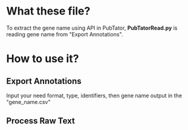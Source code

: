 # What these file?
To extract the gene name using API in PubTator, **PubTatorRead.py** is reading gene name from "Export Annotations".

# How to use it?

## Export Annotations
Input your need format, type, identifiers, then gene name output in the "gene_name.csv"

## Process Raw Text

